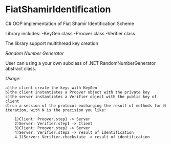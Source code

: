# FiatShamirIdentification
C# OOP implementation of Fiat Shamir Identification Scheme

Library includes:
    -KeyGen class
    -Proover class
    -Verifier class

The library support multithread key creation

*Random Number Generator*

User can using a your own subclass of .NET RandomNumberGenerator abstract class.

*Usage:*

    a)the client create the keys with KeyGen
    b)the client instantiates a Proover object with the private key
    c)the server instantiates a Verifier object with the public key of client
    d)run a session of the protocol exchanging the result of methods for N iteration, with N is the precision you like:

        1)Client: Proover.step1 -> Server
        2)Server: Verifier.step1 -> Client
        3)Client: Proover.step2 -> Server
        4)Server: Verifier.step2 -> result of identification
        4.1)Server: Verifier.checkstate -> result of identification
